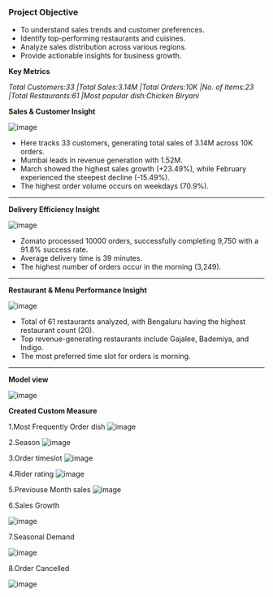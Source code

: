 ### **Project Objective**
- To understand sales trends and customer preferences.
- Identify top-performing restaurants and cuisines.
- Analyze sales distribution across various regions.
- Provide actionable insights for business growth.

**Key Metrics**

_Total Customers:33_
_|Total Sales:3.14M_
_|Total Orders:10K_
_|No. of Items:23_
_|Total Restaurants:61_
_|Most popular dish:Chicken Biryani_

**Sales & Customer Insight**

![image](https://github.com/user-attachments/assets/27eab108-92be-44d4-8286-6849ec7b0268)


* Here tracks 33 customers, generating total sales of 3.14M across 10K orders.
* Mumbai leads in revenue generation with 1.52M.
* March showed the highest sales growth (+23.49%), while February experienced the steepest decline (-15.49%).
* The highest order volume occurs on weekdays (70.9%).
***



**Delivery Efficiency Insight** 

![image](https://github.com/user-attachments/assets/f4238357-b273-471f-a7ef-a1ea12e7f27f)


* Zomato processed 10000 orders, successfully completing 9,750 with a 91.8% success rate.
* Average delivery time is 39 minutes.
* The highest number of orders occur in the morning (3,249).

***

**Restaurant & Menu Performance Insight**

![image](https://github.com/user-attachments/assets/58be32ba-6c8c-45eb-9b4f-579c6e3da6f4)

* Total of 61 restaurants analyzed, with Bengaluru having the highest restaurant count (20).
* Top revenue-generating restaurants include Gajalee, Bademiya, and Indigo.
* The most preferred time slot for orders is morning.

***

**Model view**

![image](https://github.com/user-attachments/assets/5acc1c54-7853-4bb5-a4ef-8ee4c0bb39fc)

**Created Custom Measure**

1.Most Frequently Order dish
![image](https://github.com/user-attachments/assets/29180b82-43bc-4c7f-b41c-1b8c8c330f60)


2.Season
![image](https://github.com/user-attachments/assets/a9af2754-71aa-458a-abd9-f3c3366fcdf4)


3.Order timeslot
![image](https://github.com/user-attachments/assets/d8606012-c077-4342-b503-370322e6e957)


4.Rider rating
![image](https://github.com/user-attachments/assets/aa3a89ee-f067-4eca-81f7-29c07ac19944)

5.Previouse Month sales
![image](https://github.com/user-attachments/assets/8cd4bdff-18a4-4e74-a9a5-098b29467f86)


6.Sales Growth

![image](https://github.com/user-attachments/assets/4ec0ebe7-9210-4add-bde1-9096a9b6a6cd)


7.Seasonal Demand

![image](https://github.com/user-attachments/assets/eccc5bb0-a548-4181-b5cb-b540ae52e5f2)

8.Order Cancelled

![image](https://github.com/user-attachments/assets/420a2997-dfe9-4127-b5ec-3bec3ff92069)




